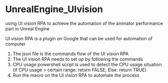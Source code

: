 # UnrealEngine_UIvision
using UI vision RPA to achieve the automation of the animator performance part in Unreal Engine  
  
UI vision RPA is a plugin on Google that can be used for automation of computer  
  
1. The json file is the commands flow of the UI vision RPA
2. The UI vision RPA needs to set up by following the commands
3. CPU usage powershell script is used to detect the CPU usage situation (if CPU usage > certain range: return FALSE; Else: return TRUE)
4. Run the macro on the UI vision RPA to automate the process
